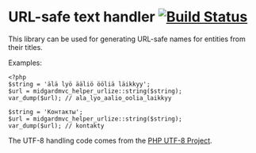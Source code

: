 URL-safe text handler [![Build Status](https://secure.travis-ci.org/bergie/midgardmvc_helper_urlize.png)](http://travis-ci.org/bergie/midgardmvc_helper_urlize)
=====================

This library can be used for generating URL-safe names for entities from their titles.

Examples:

    <?php
    $string = 'älä lyö ääliö ööliä läikkyy';
    $url = midgardmvc_helper_urlize::string($string); 
    var_dump($url); // ala_lyo_aalio_oolia_laikkyy

    $string = 'Контакты';
    $url = midgardmvc_helper_urlize::string($string);
    var_dump($url); // kontakty

The UTF-8 handling code comes from the [PHP UTF-8 Project](http://sourceforge.net/projects/phputf8/).

